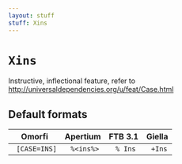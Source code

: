 ```yaml
---
layout: stuff
stuff: Xins
---
```

# ` Xins `

Instructive, inflectional feature, refer to http://universaldependencies.org/u/feat/Case.html

## Default formats
| Omorfi | Apertium | FTB 3.1 | Giella |
|:------:|:--------:|:-------:|:------:|
| ` [CASE=INS]` | ` %<ins%>` | ` % Ins` | ` +Ins`  |
